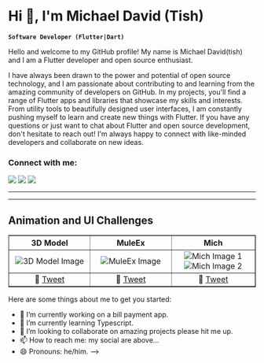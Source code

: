# Hi 👋, I'm Michael David (Tish)
**`Software Developer (Flutter|Dart)`**

Hello and welcome to my GitHub profile! My name is Michael David(tish) and I am a Flutter developer and open source enthusiast.

I have always been drawn to the power and potential of open source technology, and I am passionate about contributing to and learning from the amazing community of developers on GitHub. In my projects, you'll find a range of Flutter apps and libraries that showcase my skills and interests. From utility tools to beautifully designed user interfaces, I am constantly pushing myself to learn and create new things with Flutter. If you have any questions or just want to chat about Flutter and open source development, don't hesitate to reach out! I'm always happy to connect with like-minded developers and collaborate on new ideas.

<h3 align="left">Connect with me:</h3>

[![](https://img.shields.io/badge/Medium-12100E?style=for-the-badge&logo=medium&logoColor=white)](https://medium.com/@michaeldavidreon) [![](https://img.shields.io/badge/twitter-12100E?style=for-the-badge&logo=twitter&logoColor=white)](https://twitter.com/DaveEilish) [![](https://img.shields.io/badge/instagram-12100E?style=for-the-badge&logo=instagram&logoColor=white)](https://instagram.com/tis_h01)

---
---
## Animation and UI Challenges

<table width="100%" border="1" style="border-collapse: collapse;">
    <tbody>
        <tr>
            <th style="width: 33%;">3D Model</th>    
            <th style="width: 33%;">MuleEx</th>    
            <th style="width: 34%;">Mich</th>    
        </tr>
        <tr>
            <td style="text-align: center;">
                <img src="https://github.com/user-attachments/assets/4a59ee34-cf56-4797-8884-e542240c93f9" style="max-width: 100%; height: auto;" alt="3D Model Image">
            </td>
            <td style="text-align: center;">
                <img src="https://github.com/user-attachments/assets/45a5aa7b-c8bd-493c-ae53-87b8ae713951" style="max-width: 100%; height: auto;" alt="MuleEx Image">
            </td>
            <td style="text-align: center;">
                <img src="https://github.com/user-attachments/assets/2454c6dd-3c80-4e5f-b011-71ea0a5f424d" style="max-width: 100%; height: auto;" alt="Mich Image 1">
                <img src="https://github.com/user-attachments/assets/cb000524-5162-4bfe-9a2f-df5a2b2736bb" style="max-width: 100%; height: auto;" alt="Mich Image 2">
            </td>
        </tr>
        <tr>
            <td style="text-align: center;">
                🔗 <a href="https://x.com/daveeilish/status/1891821883017855113?s=46">Tweet</a>
            </td>
            <td style="text-align: center;">
                🔗 <a href="https://x.com/daveeilish/status/1891821883017855113?s=46">Tweet</a>
            </td>
            <td style="text-align: center;">
                🔗 <a href="https://x.com/daveeilish/status/1891293267586687335?s=46">Tweet</a>
            </td>
        </tr>
    </tbody>
</table>




		
Here are some things about me to get you started:

- 🔭 I’m currently working on a bill payment app.
- 🌱 I’m currently learning Typescript.
- 👯 I’m looking to collaborate on amazing projects please hit me up.
- 📫 How to reach me: my social are above...
- 😄 Pronouns: he/him.
-->
